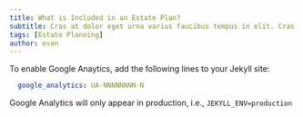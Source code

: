 ```yaml
---
title: What is Included in an Estate Plan?
subtitle: Cras at dolor eget urna varius faucibus tempus in elit. Cras a dui imperdiet, tempus metus quis, pharetra turpis.
tags: [Estate Planning]
author: evan
---
```


To enable Google Anaytics, add the following lines to your Jekyll site:

```yaml
  google_analytics: UA-NNNNNNNN-N
```

Google Analytics will only appear in production, i.e., `JEKYLL_ENV=production`
